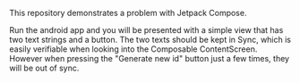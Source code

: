 This repository demonstrates a problem with Jetpack Compose.

Run the android app and you will be presented with a simple view that has two text strings and a button. The two texts should be kept in Sync, which is easily verifiable when looking into the Composable ContentScreen. However when pressing the "Generate new id" button just a few times, they will be out of sync.
